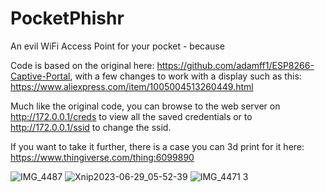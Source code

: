 # PocketPhishr
An evil WiFi Access Point for your pocket - because

Code is based on the original here: https://github.com/adamff1/ESP8266-Captive-Portal, with a few changes to work with a display such as this: https://www.aliexpress.com/item/1005004513260449.html

Much like the original code, you can browse to the web server on http://172.0.0.1/creds to view all the saved credentials or to http://172.0.0.1/ssid to change the ssid.


If you want to take it further, there is a case you can 3d print for it here: https://www.thingiverse.com/thing:6099890

![IMG_4487](https://github.com/AnotherWayIn/PocketPhishr/assets/10500665/691bf384-637d-4af8-b2d8-cbeb152cc0a4)
![Xnip2023-06-29_05-52-39](https://github.com/AnotherWayIn/PocketPhishr/assets/10500665/941055ce-3b88-497e-af2f-07562731b9de)
![IMG_4471 3](https://github.com/AnotherWayIn/PocketPhishr/assets/10500665/dee45064-4e52-4b82-98fc-5fe3bf8d1ffc)
